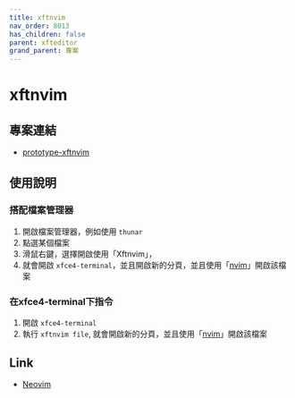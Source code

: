 ```yaml
---
title: xftnvim
nav_order: 8013
has_children: false
parent: xfteditor
grand_parent: 專案
---
```


# xftnvim


## 專案連結

* [prototype-xftnvim](https://github.com/samwhelp/tool-xfteditor/tree/gh-pages/_demo/project/xfteditor/prototype/xftnvim)


## 使用說明

### 搭配檔案管理器

1. 開啟檔案管理器，例如使用 `thunar`
2. 點選某個檔案
3. 滑鼠右鍵，選擇開啟使用「Xftnvim」，
4. 就會開啟 `xfce4-terminal`，並且開啟新的分頁，並且使用「[nvim](https://github.com/ChristianChiarulli/LunarVim)」開啟該檔案

### 在xfce4-terminal下指令

1. 開啟 `xfce4-terminal`
2. 執行 `xftnvim file`, 就會開啟新的分頁，並且使用「[nvim](https://github.com/ChristianChiarulli/LunarVim)」開啟該檔案


## Link

* [Neovim](https://neovim.io/)
